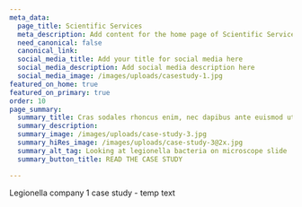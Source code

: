 ```yaml
---
meta_data:
  page_title: Scientific Services
  meta_description: Add content for the home page of Scientific Services here...
  need_canonical: false
  canonical_link:
  social_media_title: Add your title for social media here
  social_media_description: Add social media description here
  social_media_image: /images/uploads/casestudy-1.jpg
featured_on_home: true
featured_on_primary: true
order: 10
page_summary:
  summary_title: Cras sodales rhoncus enim, nec dapibus ante euismod ut
  summary_description:
  summary_image: /images/uploads/case-study-3.jpg
  summary_hiRes_image: /images/uploads/case-study-3@2x.jpg
  summary_alt_tag: Looking at legionella bacteria on microscope slide
  summary_button_title: READ THE CASE STUDY

---
```

Legionella company 1 case study - temp text
